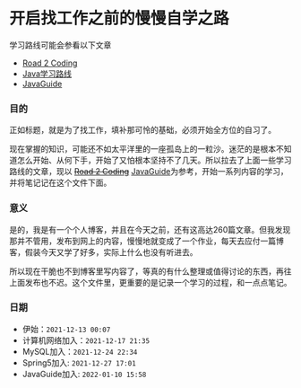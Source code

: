 # 开启找工作之前的慢慢自学之路



学习路线可能会参看以下文章

- [Road 2 Coding](https://www.r2coding.com/#/)
- [Java学习路线](https://www.bilibili.com/read/cv5216534)
- [JavaGuide](https://javaguide.cn/java/basis/java基础知识总结/#)

 

### 目的

正如标题，就是为了找工作，填补那可怜的基础，必须开始全方位的自习了。

现在掌握的知识，可能还不如太平洋里的一座孤岛上的一粒沙。迷茫的是根本不知道怎么开始、从何下手，开始了又怕根本坚持不了几天。所以拉去了上面一些学习路线的文章，现以 ~~[Road 2 Coding](https://www.r2coding.com/#/)~~ [JavaGuide](https://javaguide.cn/java/basis/java基础知识总结/#)为参考，开始一系列内容的学习，并将笔记记在这个文件下面。



### 意义

是的，我是有一个个人博客，并且在今天之前，还有这高达260篇文章。但我发现那并不管用，发布到网上的内容，慢慢地就变成了一个作业，每天去应付一篇博客，假装今天又学了好多，实际上什么也没有听进去。

所以现在干脆也不到博客里写内容了，等真的有什么整理或值得讨论的东西，再往上面发布也不迟。这个文件里，更重要的是记录一个学习的过程，和一点点笔记。



### 日期

- 伊始：`2021-12-13 00:07` 
- 计算机网络加入：`2021-12-17 21:35`
- MySQL加入：`2021-12-24 22:34`
- Spring5加入: `2021-12-27 17:01`
- JavaGuide加入: `2022-01-10 15:58`




